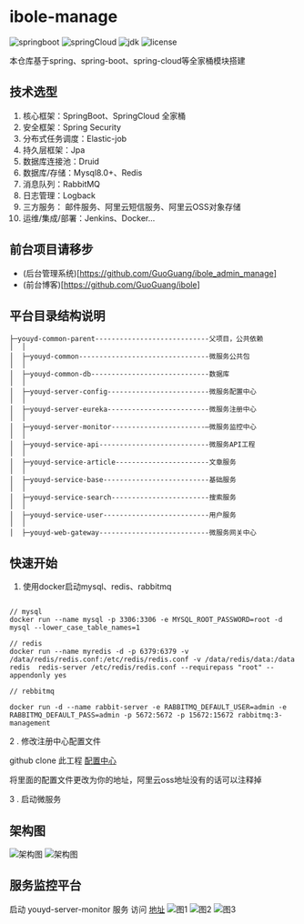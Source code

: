 # ibole-manage

![springboot](https://img.shields.io/badge/springboot-2.0.2.RELEASE-brightgreen.svg)    ![springCloud](https://img.shields.io/badge/springcloud-Finchley.SR2-brightgreen.svg)     ![jdk](https://img.shields.io/badge/jdk->=1.8-blue.svg)    ![license](https://img.shields.io/badge/license-GPL%20(%3E%3D%202)-blue)

本仓库基于spring、spring-boot、spring-cloud等全家桶模块搭建

## 技术选型
1. 核心框架：SpringBoot、SpringCloud 全家桶
2. 安全框架：Spring Security
3. 分布式任务调度：Elastic-job
4. 持久层框架：Jpa
5. 数据库连接池：Druid
6. 数据库/存储：Mysql8.0+、Redis
7. 消息队列：RabbitMQ
8. 日志管理：Logback
9. 三方服务： 邮件服务、阿里云短信服务、阿里云OSS对象存储
10. 运维/集成/部署：Jenkins、Docker...

## 前台项目请移步 
  -  (后台管理系统)[https://github.com/GuoGuang/ibole_admin_manage]
  -  (前台博客)[https://github.com/GuoGuang/ibole]

## 平台目录结构说明
```
├─youyd-common-parent----------------------------父项目，公共依赖
│  │
│  ├─youyd-common--------------------------------微服务公共包
│  │
│  ├─youyd-common-db-----------------------------数据库
│  │
│  ├─youyd-server-config-------------------------微服务配置中心
│  │
│  ├─youyd-server-eureka-------------------------微服务注册中心
│  │
│  ├─youyd-server-monitor-----------------------—微服务监控中心 
│  │
│  ├─youyd-service-api---------------------------微服务API工程
│  │
│  ├─youyd-service-article-----------------------文章服务
│  │
│  ├─youyd-service-base--------------------------基础服务
│  │
│  ├─youyd-service-search------------------------搜索服务
│  │
│  ├─youyd-service-user--------------------------用户服务
│  │
│  ├─youyd-web-gateway---------------------------微服务网关中心

```

## 快速开始
1. 使用docker启动mysql、redis、rabbitmq 
```

// mysql
docker run --name mysql -p 3306:3306 -e MYSQL_ROOT_PASSWORD=root -d mysql --lower_case_table_names=1

// redis
docker run --name myredis -d -p 6379:6379 -v /data/redis/redis.conf:/etc/redis/redis.conf -v /data/redis/data:/data redis  redis-server /etc/redis/redis.conf --requirepass "root" --appendonly yes

// rebbitmq 

docker run -d --name rabbit-server -e RABBITMQ_DEFAULT_USER=admin -e RABBITMQ_DEFAULT_PASS=admin -p 5672:5672 -p 15672:15672 rabbitmq:3-management

```

2 . 修改注册中心配置文件

github clone 此工程 [配置中心](https://github.com/GuoGuang0536/youyd_springcloud_config)

将里面的配置文件更改为你的地址，阿里云oss地址没有的话可以注释掉

3 . 启动微服务

## 架构图
![架构图](https://github.com/GuoGuang/ibole_service/blob/develop/ibole-common-parent/image/%E6%9E%B6%E6%9E%84%E5%9B%BE1.png)
![架构图](https://github.com/GuoGuang/ibole_service/blob/develop/ibole-common-parent/image/%E6%9E%B6%E6%9E%84%E5%9B%BE2.png)

## 服务监控平台
启动 youyd-server-monitor 服务 
访问 [地址](http://127.0.0.1:9002)
![图1](https://github.com/GuoGuang/ibole_service/blob/develop/ibole-common-parent/image/Application.png)
![图2](https://github.com/GuoGuang/ibole_service/blob/develop/ibole-common-parent/image/Wallboard.png)
![图3](https://github.com/GuoGuang/ibole_service/blob/develop/ibole-common-parent/image/Details.png)
